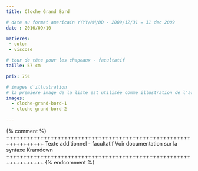 ```yaml
---
title: Cloche Grand Bord

# date au format americain YYYY/MM/DD - 2009/12/31 = 31 dec 2009
date : 2016/09/10

matieres:
 - coton
 - viscose

# tour de tête pour les chapeaux - facultatif
taille: 57 cm

prix: 75€

# images d'illustration
# la première image de la liste est utilisée comme illustration de l'article dans les pages de listing.
images:
  - cloche-grand-bord-1
  - cloche-grand-bord-2

---
```

{% comment %} +++++++++++++++++++++++++++++++++++++++++++++++++++++++++++++++++
              Texte additionnel - facultatif
              Voir documentation sur la syntaxe Kramdown
+++++++++++++++++++++++++++++++++++++++++++++++++++++++++++++++++ {% endcomment %}
